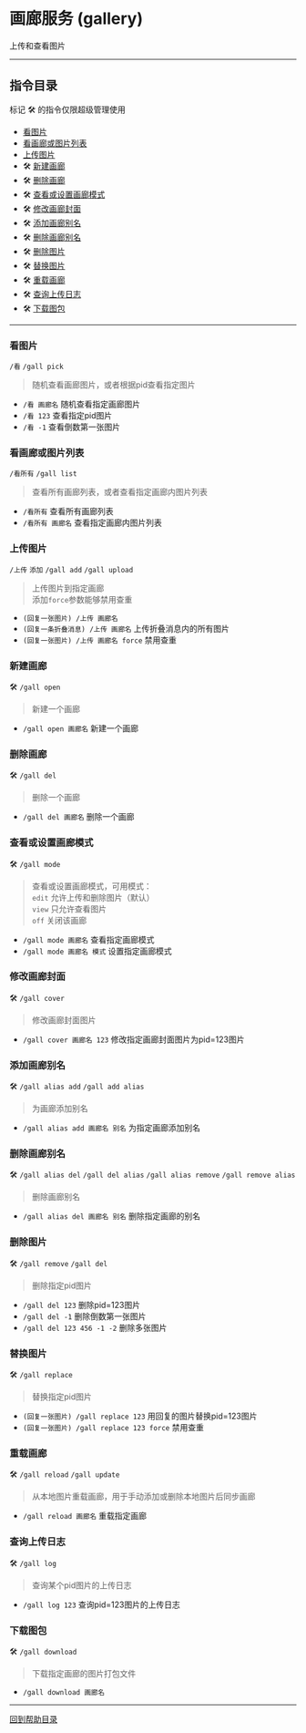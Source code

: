 # 画廊服务 (gallery)

上传和查看图片

---

## 指令目录

标记 🛠️ 的指令仅限超级管理使用

- [看图片](#看图片)
- [看画廊或图片列表](#看画廊或图片列表)
- [上传图片](#上传图片)
- 🛠️ [新建画廊](#新建画廊)
- 🛠️ [删除画廊](#删除画廊)
- 🛠️ [查看或设置画廊模式](#查看或设置画廊模式)
- 🛠️ [修改画廊封面](#修改画廊封面)
- 🛠️ [添加画廊别名](#添加画廊别名)
- 🛠️ [删除画廊别名](#删除画廊别名)
- 🛠️ [删除图片](#删除图片)
- 🛠️ [替换图片](#替换图片)
- 🛠️ [重载画廊](#重载画廊)
- 🛠️ [查询上传日志](#查询上传日志)
- 🛠️ [下载图包](#下载图包)

---

### 看图片
`/看` `/gall pick`
> 随机查看画廊图片，或者根据pid查看指定图片  

- `/看 画廊名` 随机查看指定画廊图片
- `/看 123` 查看指定pid图片
- `/看 -1` 查看倒数第一张图片


### 看画廊或图片列表
`/看所有` `/gall list`
> 查看所有画廊列表，或者查看指定画廊内图片列表

- `/看所有` 查看所有画廊列表
- `/看所有 画廊名` 查看指定画廊内图片列表


### 上传图片
`/上传` `添加` `/gall add` `/gall upload`
> 上传图片到指定画廊  
添加`force`参数能够禁用查重  

- `(回复一张图片) /上传 画廊名`
- `(回复一条折叠消息) /上传 画廊名` 上传折叠消息内的所有图片
- `(回复一张图片) /上传 画廊名 force` 禁用查重


### 新建画廊
🛠️ `/gall open`
> 新建一个画廊

- `/gall open 画廊名` 新建一个画廊


### 删除画廊
🛠️ `/gall del`
> 删除一个画廊

- `/gall del 画廊名` 删除一个画廊


### 查看或设置画廊模式
🛠️ `/gall mode`
> 查看或设置画廊模式，可用模式：  
`edit` 允许上传和删除图片（默认）  
`view` 只允许查看图片  
`off` 关闭该画廊  


- `/gall mode 画廊名` 查看指定画廊模式
- `/gall mode 画廊名 模式` 设置指定画廊模式


### 修改画廊封面
🛠️ `/gall cover`
> 修改画廊封面图片

- `/gall cover 画廊名 123` 修改指定画廊封面图片为pid=123图片


### 添加画廊别名
🛠️ `/gall alias add` `/gall add alias`
> 为画廊添加别名

- `/gall alias add 画廊名 别名` 为指定画廊添加别名


### 删除画廊别名
🛠️ `/gall alias del` `/gall del alias` `/gall alias remove` `/gall remove alias`
> 删除画廊别名

- `/gall alias del 画廊名 别名` 删除指定画廊的别名


### 删除图片
🛠️ `/gall remove` `/gall del`
> 删除指定pid图片

- `/gall del 123` 删除pid=123图片
- `/gall del -1` 删除倒数第一张图片
- `/gall del 123 456 -1 -2` 删除多张图片


### 替换图片
🛠️ `/gall replace`
> 替换指定pid图片

- `(回复一张图片) /gall replace 123` 用回复的图片替换pid=123图片
- `(回复一张图片) /gall replace 123 force` 禁用查重


### 重载画廊
🛠️ `/gall reload` `/gall update`
> 从本地图片重载画廊，用于手动添加或删除本地图片后同步画廊

- `/gall reload 画廊名` 重载指定画廊


### 查询上传日志
🛠️ `/gall log`
> 查询某个pid图片的上传日志

- `/gall log 123` 查询pid=123图片的上传日志


### 下载图包
🛠️ `/gall download`
> 下载指定画廊的图片打包文件

- `/gall download 画廊名`


---

[回到帮助目录](./main.md)